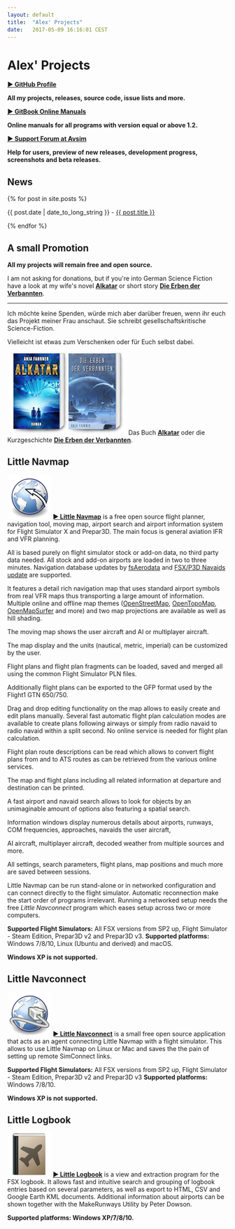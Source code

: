 ```yaml
---
layout: default
title:  "Alex' Projects"
date:   2017-05-09 16:16:01 CEST
---
```


# Alex' Projects

[**► GitHub Profile**](https://github.com/albar965)

**All my projects, releases, source code, issue lists and more.**

[**► GitBook Online Manuals**](https://www.gitbook.com/@albar965)

**Online manuals for all programs with version equal or above 1.2.**

[**► Support Forum at Avsim**](http://www.avsim.com/forum/780-little-navmap-little-navconnect-little-logbook-support-forum)

**Help for users, preview of new releases, development progress, screenshots and beta releases.**


## News
<p>
  {% for post in site.posts %}
    <p>
      <span class="bold">{{ post.date | date_to_long_string }} - <a href="{{ site.baseurl }}{{ post.url }}">{{ post.title }}</a></span>
    </p>
  {% endfor %}
</p>

## A small Promotion

**All my projects will remain free and open source.**

I am not asking for donations, but if you're into German Science Fiction have a look at my wife's novel [**Alkatar**](http://www.anja-fahrner.de/meine-buecher-und-geschichten/alkatar) or short story [**Die Erben der Verbannten**](http://www.anja-fahrner.de/die-erben-der-verbannten).

---

Ich möchte keine Spenden, würde mich aber darüber freuen, wenn ihr euch das Projekt meiner Frau anschaut. Sie schreibt gesellschaftskritische Science-Fiction.

Vielleicht ist etwas zum Verschenken oder für Euch selbst dabei.

![Alkatar und Die Erben der Verbannten](/assets/images/alkatar_und_erben.jpg) Das Buch [**Alkatar**](http://www.anja-fahrner.de/meine-buecher-und-geschichten/alkatar) oder die Kurzgeschichte [**Die Erben der Verbannten**](http://www.anja-fahrner.de/die-erben-der-verbannten).

## Little Navmap

[![Little Navmap](/assets/images/navroute.png)](littlenavmap.html) [**► Little Navmap**](littlenavmap.html) is a free open source flight planner, navigation tool, moving map, airport search and airport information system for Flight Simulator X and Prepar3D. The main focus is general aviation IFR and VFR planning.

All is based purely on flight simulator stock or add-on data, no third party data needed. All stock and add-on airports are loaded in two to three minutes. Navigation database updates by [fsAerodata](https://www.fsaerodata.com) and [FSX/P3D Navaids update](https://www.aero.sors.fr/navaids3.html) are supported.

It features a detail rich navigation map that uses standard airport symbols from real VFR maps thus transporting a large amount of information. Multiple online and offline map themes ([OpenStreetMap](https://www.openstreetmap.org), [OpenTopoMap](https://opentopomap.org), [OpenMapSurfer](http://korona.geog.uni-heidelberg.de/) and more) and two map projections are available as well as hill shading.

The moving map shows the user aircraft and AI or multiplayer aircraft.

The map display and the units (nautical, metric, imperial) can be customized by the user.

Flight plans and flight plan fragments can be loaded, saved and merged all using the common Flight Simulator PLN files.

Additionally flight plans can be exported to the GFP format used by the Flight1 GTN 650/750.

Drag and drop editing functionality on the map allows to easily create and edit plans manually.
Several fast automatic flight plan calculation modes are available to create plans following airways or simply from radio navaid to radio navaid within a split second. No online service is needed for flight plan calculation.

Flight plan route descriptions can be read which allows to convert flight plans from and to ATS routes as can be retrieved from the various online services.

The map and flight plans including all related information at departure and destination can be printed.

A fast airport and navaid search allows to look for objects by an unimaginable amount of options also featuring a spatial search.

Information windows display numerous details about airports, runways, COM frequencies, approaches, navaids the user aircraft,

AI aircraft, multiplayer aircraft, decoded weather from multiple sources and more.

All settings, search parameters, flight plans, map positions and much more are saved between sessions.

Little Navmap can be run stand-alone or in networked configuration and can connect directly to the flight simulator.
Automatic reconnection make the start order of programs irrelevant. Running a networked setup needs the free
*Little Navconnect* program which eases setup across two or more computers.


**Supported Flight Simulators:** All FSX versions from SP2 up, Flight Simulator - Steam Edition, Prepar3D v2 and Prepar3D v3.
**Supported platforms:** Windows 7/8/10, Linux (Ubuntu and derived) and macOS.

**Windows XP is not supported.**

## Little Navconnect

[![Little Navconnect](/assets/images/navconnect.png)](littlenavconnect.html) [**► Little Navconnect**](littlenavconnect.html) is a
small free open source application that acts as an agent connecting Little Navmap with a flight simulator. This allows to use Little Navmap
on Linux or Mac and saves the the pain of setting up remote SimConnect links.

**Supported Flight Simulators:** All FSX versions from SP2 up, Flight Simulator - Steam Edition, Prepar3D v2 and Prepar3D v3
**Supported platforms:** Windows 7/8/10.

**Windows XP is not supported.**

## Little Logbook

[![Little Logbook](/assets/images/logbook.png)](littlelogbook.html) [**► Little Logbook**](littlelogbook.html) is a view and extraction program
for the FSX logbook. It allows fast and intuitive search and grouping of logbook entries based on several parameters, as well as export to HTML,
CSV and Google Earth KML documents. Additional information about airports can be shown together with the MakeRunways Utility by Peter Dowson.

**Supported platforms: Windows XP/7/8/10.**

